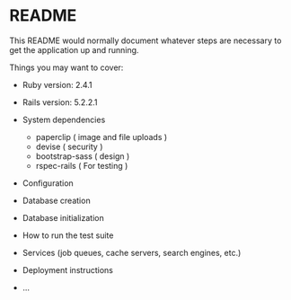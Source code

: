 # README

This README would normally document whatever steps are necessary to get the
application up and running.

Things you may want to cover:

* Ruby version: 2.4.1

* Rails version: 5.2.2.1

* System dependencies
  - paperclip  ( image and file uploads )
  - devise  ( security )
  - bootstrap-sass ( design )
  - rspec-rails ( For testing )

* Configuration

* Database creation

* Database initialization

* How to run the test suite

* Services (job queues, cache servers, search engines, etc.)

* Deployment instructions

* ...
